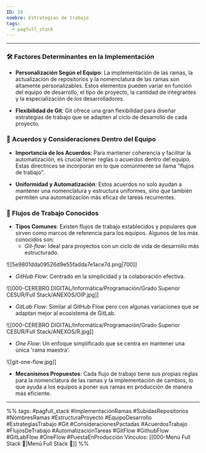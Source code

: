 ```yaml
---
ID: 29
nombre: Estrategias de trabajo
tags:
  - pagfull_stack
---
```

___
### 🛠 Factores Determinantes en la Implementación

* **Personalización Según el Equipo**: La implementación de las ramas, la actualización de repositorios y la nomenclatura de las ramas son altamente personalizables. Estos elementos pueden variar en función del equipo de desarrollo, el tipo de proyecto, la cantidad de integrantes y la especialización de los desarrolladores.

* **Flexibilidad de Git**: Git ofrece una gran flexibilidad para diseñar estrategias de trabajo que se adapten al ciclo de desarrollo de cada proyecto.

### 📜 Acuerdos y Consideraciones Dentro del Equipo

* **Importancia de los Acuerdos**: Para mantener coherencia y facilitar la automatización, es crucial tener reglas o acuerdos dentro del equipo. Estas directrices se incorporan en lo que comúnmente se llama "flujos de trabajo".

* **Uniformidad y Automatización**: Estos acuerdos no solo ayudan a mantener una nomenclatura y estructura uniformes, sino que también permiten una automatización más eficaz de tareas recurrentes.

### 🔄 Flujos de Trabajo Conocidos

* **Tipos Comunes**: Existen flujos de trabajo establecidos y populares que sirven como marcos de referencia para los equipos. Algunos de los más conocidos son:
  * *Git-flow*: Ideal para proyectos con un ciclo de vida de desarrollo más estructurado.

![[5e9801dda09526d9e55fadda7e1ace7d.png|700]]

  * *GitHub Flow*: Centrado en la simplicidad y la colaboración efectiva.

![[000-CEREBRO DIGITAL/Informática/Programación/Grado Superior CESUR/Full Stack/ANEXOS/OIP.jpg]]

  * *GitLab Flow*: Similar al GitHub Flow pero con algunas variaciones que se adaptan mejor al ecosistema de GitLab.

![[000-CEREBRO DIGITAL/Informática/Programación/Grado Superior CESUR/Full Stack/ANEXOS/R.jpg]]

  * *One Flow*: Un enfoque simplificado que se centra en mantener una única 'rama maestra'.

![[git-one-flow.jpg]]


* **Mecanismos Propuestos**: Cada flujo de trabajo tiene sus propias reglas para la nomenclatura de las ramas y la implementación de cambios, lo que ayuda a los equipos a poner sus ramas en producción de manera más eficiente.

___
%%
tags: #pagfull_stack #ImplementaciónRamas #SubidasRepositorios #NombresRamas #EstructuraProyecto #EquipoDesarrollo #EstrategiasTrabajo #Git #ConsideracionesPactadas #AcuerdosTrabajo #FlujosDeTrabajo #AutomatizaciónTareas #GitFlow #GithubFlow #GitLabFlow #OneFlow #PuestaEnProducción
Vínculos:  [[000-Menú Full Stack 📃|Menú Full Stack 📃]]
%%